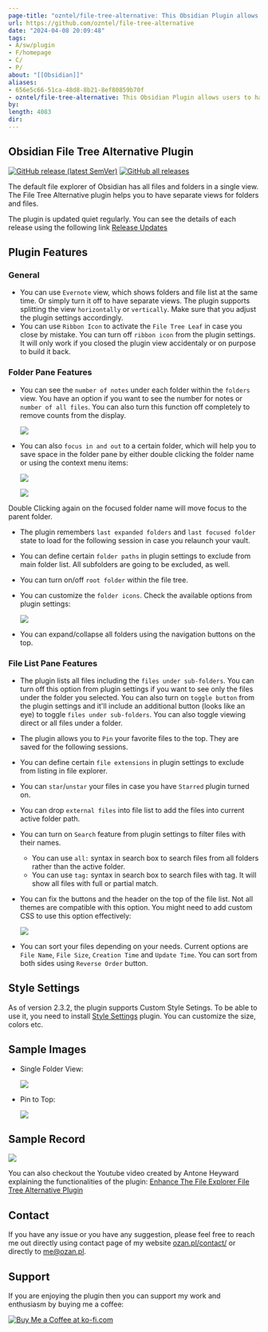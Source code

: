 ```yaml
---
page-title: "ozntel/file-tree-alternative: This Obsidian Plugin allows users to have a different file explorer experience."
url: https://github.com/ozntel/file-tree-alternative
date: "2024-04-08 20:09:48"
tags: 
- A/sw/plugin
- F/homepage
- C/
- P/
about: "[[Obsidian]]"
aliases: 
- 656e5c66-51ca-48d8-8b21-8ef80859b70f
- ozntel/file-tree-alternative: This Obsidian Plugin allows users to have a different file explorer experience.
by: 
length: 4083
dir: 
---
```


## Obsidian File Tree Alternative Plugin

[](https://github.com/ozntel/file-tree-alternative#obsidian-file-tree-alternative-plugin)

[![GitHub release (latest SemVer)](https://camo.githubusercontent.com/097c91d37f96932de81f37e925e89276aeb1f0591c2d7d0119b6c1f1c5a6f7c1/68747470733a2f2f696d672e736869656c64732e696f2f6769746875622f762f72656c656173652f6f7a6e74656c2f66696c652d747265652d616c7465726e61746976653f7374796c653d666f722d7468652d6261646765)](https://camo.githubusercontent.com/097c91d37f96932de81f37e925e89276aeb1f0591c2d7d0119b6c1f1c5a6f7c1/68747470733a2f2f696d672e736869656c64732e696f2f6769746875622f762f72656c656173652f6f7a6e74656c2f66696c652d747265652d616c7465726e61746976653f7374796c653d666f722d7468652d6261646765) [![GitHub all releases](https://camo.githubusercontent.com/c51333e3a584bece245b56ada2d7e1e78e08b04b868fb6613e57ceec63aeffba/68747470733a2f2f696d672e736869656c64732e696f2f6769746875622f646f776e6c6f6164732f6f7a6e74656c2f66696c652d747265652d616c7465726e61746976652f746f74616c3f7374796c653d666f722d7468652d6261646765)](https://camo.githubusercontent.com/c51333e3a584bece245b56ada2d7e1e78e08b04b868fb6613e57ceec63aeffba/68747470733a2f2f696d672e736869656c64732e696f2f6769746875622f646f776e6c6f6164732f6f7a6e74656c2f66696c652d747265652d616c7465726e61746976652f746f74616c3f7374796c653d666f722d7468652d6261646765)

The default file explorer of Obsidian has all files and folders in a single view. The File Tree Alternative plugin helps you to have separate views for folders and files.

The plugin is updated quiet regularly. You can see the details of each release using the following link [Release Updates](https://github.com/ozntel/file-tree-alternative/blob/main/Releases.md)

## Plugin Features

[](https://github.com/ozntel/file-tree-alternative#plugin-features)

### General

[](https://github.com/ozntel/file-tree-alternative#general)

-   You can use `Evernote` view, which shows folders and file list at the same time. Or simply turn it off to have separate views. The plugin supports splitting the view `horizontally` or `vertically`. Make sure that you adjust the plugin settings accordingly.
-   You can use `Ribbon Icon` to activate the `File Tree Leaf` in case you close by mistake. You can turn off `ribbon icon` from the plugin settings. It will only work if you closed the plugin view accidentaly or on purpose to build it back.

### Folder Pane Features

[](https://github.com/ozntel/file-tree-alternative#folder-pane-features)

-   You can see the `number of notes` under each folder within the `folders` view. You have an option if you want to see the number for notes or `number of all files`. You can also turn this function off completely to remove counts from the display.
    
    [![](https://raw.githubusercontent.com/ozntel/file-tree-alternative/main/images/number-of-notes.png)](https://raw.githubusercontent.com/ozntel/file-tree-alternative/main/images/number-of-notes.png)
    
-   You can also `focus in and out` to a certain folder, which will help you to save space in the folder pane by either double clicking the folder name or using the context menu items:
    
    [![](https://raw.githubusercontent.com/ozntel/file-tree-alternative/main/images/focus-in-folder.png)](https://raw.githubusercontent.com/ozntel/file-tree-alternative/main/images/focus-in-folder.png)
    
    [![](https://raw.githubusercontent.com/ozntel/file-tree-alternative/main/images/focus-out-from-folder.png)](https://raw.githubusercontent.com/ozntel/file-tree-alternative/main/images/focus-out-from-folder.png)
    

Double Clicking again on the focused folder name will move focus to the parent folder.

-   The plugin remembers `last expanded folders` and `last focused folder` state to load for the following session in case you relaunch your vault.
    
-   You can define certain `folder paths` in plugin settings to exclude from main folder list. All subfolders are going to be excluded, as well.
    
-   You can turn on/off `root folder` within the file tree.
    
-   You can customize the `folder icons`. Check the available options from plugin settings:
    
    [![](https://raw.githubusercontent.com/ozntel/file-tree-alternative/main/images/folder-icons.png)](https://raw.githubusercontent.com/ozntel/file-tree-alternative/main/images/folder-icons.png)
    
-   You can expand/collapse all folders using the navigation buttons on the top.
    

### File List Pane Features

[](https://github.com/ozntel/file-tree-alternative#file-list-pane-features)

-   The plugin lists all files including the `files under sub-folders`. You can turn off this option from plugin settings if you want to see only the files under the folder you selected. You can also turn on `toggle button` from the plugin settings and it'll include an additional button (looks like an eye) to toggle `files under sub-folders`. You can also toggle viewing direct or all files under a folder.
    
-   The plugin allows you to `Pin` your favorite files to the top. They are saved for the following sessions.
    
-   You can define certain `file extensions` in plugin settings to exclude from listing in file explorer.
    
-   You can `star`/`unstar` your files in case you have `Starred` plugin turned on.
    
-   You can drop `external files` into file list to add the files into current active folder path.
    
-   You can turn on `Search` feature from plugin settings to filter files with their names.
    
    -   You can use `all:` syntax in search box to search files from all folders rather than the active folder.
    -   You can use `tag:` syntax in search box to search files with tag. It will show all files with full or partial match.
-   You can fix the buttons and the header on the top of the file list. Not all themes are compatible with this option. You might need to add custom CSS to use this option effectively:
    
    [![](https://raw.githubusercontent.com/ozntel/file-tree-alternative/main/images/fixed-top-files.png)](https://raw.githubusercontent.com/ozntel/file-tree-alternative/main/images/fixed-top-files.png)
    
-   You can sort your files depending on your needs. Current options are `File Name`, `File Size`, `Creation Time` and `Update Time`. You can sort from both sides using `Reverse Order` button.
    

## Style Settings

[](https://github.com/ozntel/file-tree-alternative#style-settings)

As of version 2.3.2, the plugin supports Custom Style Setings. To be able to use it, you need to install [Style Settings](https://github.com/mgmeyers/obsidian-style-settings) plugin. You can customize the size, colors etc.

## Sample Images

[](https://github.com/ozntel/file-tree-alternative#sample-images)

-   Single Folder View:
    
    [![](https://github.com/ozntel/file-tree-alternative/raw/main/images/folders-view.png)](https://github.com/ozntel/file-tree-alternative/raw/main/images/folders-view.png)
-   Pin to Top:
    
    [![](https://github.com/ozntel/file-tree-alternative/raw/main/images/files-pinned.png)](https://github.com/ozntel/file-tree-alternative/raw/main/images/files-pinned.png)

## Sample Record

[](https://github.com/ozntel/file-tree-alternative#sample-record)

[![](https://github.com/ozntel/file-tree-alternative/raw/main/images/obsidian-plugin.png)](https://youtu.be/fbz8IZtXuUE)

You can also checkout the Youtube video created by Antone Heyward explaining the functionalities of the plugin: [Enhance The File Explorer File Tree Alternative Plugin](https://youtu.be/KBzE_BT0rtQ)

## Contact

[](https://github.com/ozntel/file-tree-alternative#contact)

If you have any issue or you have any suggestion, please feel free to reach me out directly using contact page of my website [ozan.pl/contact/](https://www.ozan.pl/contact/) or directly to [me@ozan.pl](mailto:me@ozan.pl).

## Support

[](https://github.com/ozntel/file-tree-alternative#support)

If you are enjoying the plugin then you can support my work and enthusiasm by buying me a coffee:

[![Buy Me a Coffee at ko-fi.com](https://camo.githubusercontent.com/9da29a4ab68783c46db3229ef632988f93d14cffaebf3c7710c37454f3180ce9/68747470733a2f2f63646e2e6b6f2d66692e636f6d2f63646e2f6b6f6669312e706e673f763d32)](https://ko-fi.com/L3L356V6Q)